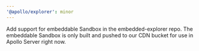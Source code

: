 ```yaml
---
'@apollo/explorer': minor
---
```


Add support for embeddable Sandbox in the embedded-explorer repo. The embeddable Sandbox is only built and pushed to our CDN bucket for use in Apollo Server right now.
